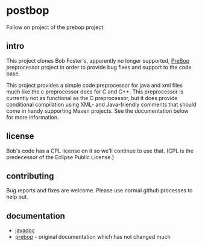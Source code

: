 # postbop
Follow on project of the prebop project

## intro
This project clones Bob Foster's, apparently no longer supported, [PreBop](https://sourceforge.net/projects/prebop/)
preprocessor project in order to provide
bug fixes and support to the code base.

This project provides a simple code preprocessor for java and xml files much like the c preprocessor does for C and C++.  This preprocessor
is currently not as functional as the C preprocessor, but it does provide conditional compilation using XML- and Java-friendly comments
that should come in handy supporting Maven projects.  See the documentation below for more information.

## license
Bob's code has a CPL license on it so we'll continue to use that.  (CPL is the predecessor of the Eclipse Public License.)

## contributing
Bug reports and fixes are welcome.  Please use normal github processes to help out.

## documentation

- [javadoc](http://jasonnet.github.io/postbop/javadoc/)
- [prebop](http://prebop.sourceforge.net/) - original documentation which has not changed much
